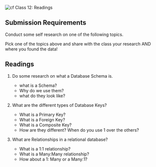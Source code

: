 ![cf](http://i.imgur.com/7v5ASc8.png) Class 12: Readings

## Submission Requirements

Conduct some self research on one of the following topics.

Pick one of the topics above and share with the class your research AND where you found the data!

## Readings
1. Do some research on what a Database Schema is. 
	- what is a Schema?
	- Why do we use them?
	- what do they look like?

2. What are the different types of Database Keys?
	- What is a Primary Key?
	- What is a Foreign Key?
	- What is a Composite Key?
	- How are they different? When do you use 1 over the others?

2. What are Relationships in a relational database?
	- What is a 1:1 relationship?
	- What is a Many:Many relationship?
	- How about a 1: Many or a Many:1?